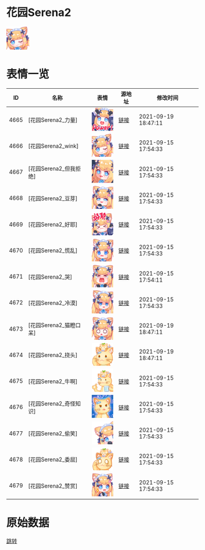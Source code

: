 # 花园Serena2

<img src="./cover.png" height="60" alt="cover" />

# 表情一览

|ID|名称|表情|源地址|修改时间|
|----|----|----|----|----|
|4665|[花园Serena2_力量]|<img src="./pic/004665_%5B花园Serena2_力量%5D.png" height="60" alt="力量"/>|[链接](http://i0.hdslb.com/bfs/emote/5120c0274b7688ab2e1f37bd53dc2ad2ecbb3780.png)|2021-09-19 18:47:11|
|4666|[花园Serena2_wink]|<img src="./pic/004666_%5B花园Serena2_wink%5D.png" height="60" alt="wink"/>|[链接](http://i0.hdslb.com/bfs/emote/ae7d4bb0f3bf65bc1687c3f11c4a0ab38f5ff7f0.png)|2021-09-15 17:54:33|
|4667|[花园Serena2_但我拒绝]|<img src="./pic/004667_%5B花园Serena2_但我拒绝%5D.png" height="60" alt="但我拒绝"/>|[链接](http://i0.hdslb.com/bfs/emote/10d4980813810bec07b6e62eebe9e2fbc0cd3ba8.png)|2021-09-15 17:54:33|
|4668|[花园Serena2_豆芽]|<img src="./pic/004668_%5B花园Serena2_豆芽%5D.png" height="60" alt="豆芽"/>|[链接](http://i0.hdslb.com/bfs/emote/fc7326f64de090b04c0cea4010612f24a7e001a2.png)|2021-09-15 17:54:33|
|4669|[花园Serena2_好耶]|<img src="./pic/004669_%5B花园Serena2_好耶%5D.png" height="60" alt="好耶"/>|[链接](http://i0.hdslb.com/bfs/emote/1f888fab5c8cc7be43059166e84eb02740f6fc70.png)|2021-09-15 17:54:33|
|4670|[花园Serena2_慌乱]|<img src="./pic/004670_%5B花园Serena2_慌乱%5D.png" height="60" alt="慌乱"/>|[链接](http://i0.hdslb.com/bfs/emote/9eb3413b0d82b5bd6bbd2123cbd55eb2204318b7.png)|2021-09-15 17:54:33|
|4671|[花园Serena2_哭]|<img src="./pic/004671_%5B花园Serena2_哭%5D.png" height="60" alt="哭"/>|[链接](http://i0.hdslb.com/bfs/emote/d2646469f8cc69aecbf82a6bc0b83898dd17bcb2.png)|2021-09-15 17:54:11|
|4672|[花园Serena2_冷漠]|<img src="./pic/004672_%5B花园Serena2_冷漠%5D.png" height="60" alt="冷漠"/>|[链接](http://i0.hdslb.com/bfs/emote/b3c3c35b405da17776d2929ab6f5dea251b7c66b.png)|2021-09-15 17:54:33|
|4673|[花园Serena2_猫瞪口呆]|<img src="./pic/004673_%5B花园Serena2_猫瞪口呆%5D.png" height="60" alt="猫瞪口呆"/>|[链接](http://i0.hdslb.com/bfs/emote/bf26649b9fe9a021e57e5f0fc2e5b19ab85d8ae1.png)|2021-09-19 18:47:11|
|4674|[花园Serena2_挠头]|<img src="./pic/004674_%5B花园Serena2_挠头%5D.png" height="60" alt="挠头"/>|[链接](http://i0.hdslb.com/bfs/emote/772943bafc86a2fd78058fd50ed457587ef39527.png)|2021-09-19 18:47:11|
|4675|[花园Serena2_牛啊]|<img src="./pic/004675_%5B花园Serena2_牛啊%5D.png" height="60" alt="牛啊"/>|[链接](http://i0.hdslb.com/bfs/emote/92208000cde58ed997eec4005eeb4dbc95ad88cd.png)|2021-09-15 17:54:33|
|4676|[花园Serena2_奇怪知识]|<img src="./pic/004676_%5B花园Serena2_奇怪知识%5D.png" height="60" alt="奇怪知识"/>|[链接](http://i0.hdslb.com/bfs/emote/ec83cab0d50bcf7a82b5c1e80687041399300ced.png)|2021-09-15 17:54:33|
|4677|[花园Serena2_偷笑]|<img src="./pic/004677_%5B花园Serena2_偷笑%5D.png" height="60" alt="偷笑"/>|[链接](http://i0.hdslb.com/bfs/emote/d621d8d3e4978497b20912a94f22ba1a17f27889.png)|2021-09-15 17:54:33|
|4678|[花园Serena2_委屈]|<img src="./pic/004678_%5B花园Serena2_委屈%5D.png" height="60" alt="委屈"/>|[链接](http://i0.hdslb.com/bfs/emote/49c8a391d5adbcdaec559a1e1ff3538950690351.png)|2021-09-15 17:54:33|
|4679|[花园Serena2_赞赏]|<img src="./pic/004679_%5B花园Serena2_赞赏%5D.png" height="60" alt="赞赏"/>|[链接](http://i0.hdslb.com/bfs/emote/d4705f9832b2d0ba23409e0b29d6b5c5e95206ec.png)|2021-09-15 17:54:33|

# 原始数据

[跳转](./raw.json)

